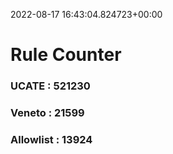 2022-08-17 16:43:04.824723+00:00
# Rule Counter 
 ### UCATE : 521230

 ### Veneto : 21599

 ### Allowlist : 13924